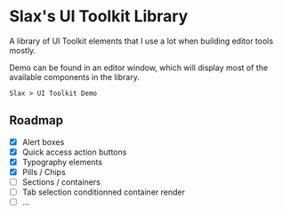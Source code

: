 # Slax's UI Toolkit Library

A library of UI Toolkit elements that I use a lot when building editor tools mostly.

Demo can be found in an editor window, which will display most of the available components in the library.
```
Slax > UI Toolkit Demo
```

## Roadmap

- [x] Alert boxes
- [x] Quick access action buttons
- [x] Typography elements
- [x] Pills / Chips
- [ ] Sections / containers
- [ ] Tab selection conditionned container render
- [ ] ...